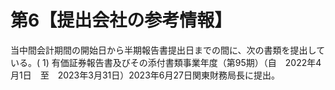 # 第6【提出会社の参考情報】  

当中間会計期間の開始日から半期報告書提出日までの間に、次の書類を提出している。( 1) 有価証券報告書及びその添付書類事業年度（第95期）（自　2022年4月1日　至　2023年3月31日）2023年6月27日関東財務局長に提出。  